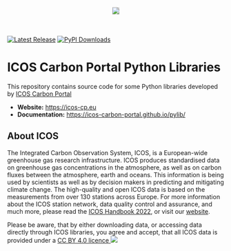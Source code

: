 <h1 align="center">
  <img src="https://static.icos-cp.eu/images/ICOS-logo.svg" style="background-color: lightgray; width="auto" height="auto">
</h1><br>

[![Latest Release](https://badge.fury.io/py/icoscp.svg?style=flat&colorA=E1523D&colorB=007D8A)](https://pypi.org/project/icoscp/)
[![PyPI Downloads](https://static.pepy.tech/personalized-badge/icoscp?left_color=blue&style=flat&colorA=E1523D&colorB=007D8A)](https://pepy.tech/project/icoscp)


# ICOS Carbon Portal Python Libraries

This repository contains source code for some Python libraries developed by [ICOS Carbon Portal](https://www.icos-cp.eu/observations/carbon-portal)
- **Website:** https://icos-cp.eu
- **Documentation:** https://icos-carbon-portal.github.io/pylib/

## About ICOS

The Integrated Carbon Observation System, ICOS, is a European-wide greenhouse gas research infrastructure. ICOS produces standardised data on greenhouse gas concentrations in the atmosphere, as well as on carbon fluxes between the atmosphere, earth and oceans. This information is being used by scientists as well as by decision makers in predicting and mitigating climate change. The high-quality and open ICOS data is based on the measurements from over 130 stations across Europe. For more information about the ICOS station network, data quality control and assurance, and much more, please read the [ICOS Handbook 2022](https://www.icos-cp.eu/sites/default/files/2022-03/ICOS_handbook_2022_WEB.pdf), or visit our [website](https://www.icos-cp.eu/).


Please be aware, that by either downloading data, or accessing data directly through ICOS libraries, you agree and accept, that all ICOS data is provided under a <a href="https://data.icos-cp.eu/licence" target="_blank">CC BY 4.0 licence <img src="https://www.icos-cp.eu/sites/default/files/inline-images/creativecommons.png"></a>


